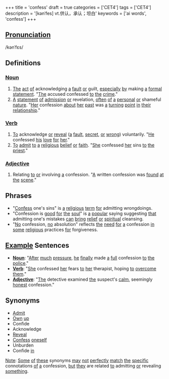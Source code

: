 +++
title = 'confess'
draft = true
categories = ['CET4']
tags = ['CET4']
description = '[kənˈfes] vt.供认，承认；坦白'
keywords = ['ai words', 'confess']
+++

## [Pronunciation](/en/post/pronunciation/)
/kənˈfɛs/

## Definitions
### [Noun](/en/post/noun/)
1. [The](/en/post/the/) [act](/en/post/act/) [of](/en/post/of/) acknowledging [a](/en/post/a/) [fault](/en/post/fault/) [or](/en/post/or/) guilt, [especially](/en/post/especially/) [by](/en/post/by/) making [a](/en/post/a/) [formal](/en/post/formal/) [statement](/en/post/statement/). "[The](/en/post/the/) accused confessed [to](/en/post/to/) [the](/en/post/the/) [crime](/en/post/crime/)."
2. [A](/en/post/a/) [statement](/en/post/statement/) [of](/en/post/of/) [admission](/en/post/admission/) [or](/en/post/or/) revelation, [often](/en/post/often/) [of](/en/post/of/) [a](/en/post/a/) [personal](/en/post/personal/) [or](/en/post/or/) shameful [nature](/en/post/nature/). "[Her](/en/post/her/) confession [about](/en/post/about/) [her](/en/post/her/) [past](/en/post/past/) was [a](/en/post/a/) [turning](/en/post/turning/) [point](/en/post/point/) [in](/en/post/in/) [their](/en/post/their/) [relationship](/en/post/relationship/)."

### [Verb](/en/post/verb/)
1. [To](/en/post/to/) acknowledge [or](/en/post/or/) [reveal](/en/post/reveal/) ([a](/en/post/a/) [fault](/en/post/fault/), [secret](/en/post/secret/), [or](/en/post/or/) [wrong](/en/post/wrong/)) voluntarily. "[He](/en/post/he/) confessed [his](/en/post/his/) [love](/en/post/love/) [for](/en/post/for/) [her](/en/post/her/)."
2. [To](/en/post/to/) [admit](/en/post/admit/) [to](/en/post/to/) [a](/en/post/a/) [religious](/en/post/religious/) [belief](/en/post/belief/) [or](/en/post/or/) [faith](/en/post/faith/). "[She](/en/post/she/) confessed [her](/en/post/her/) sins [to](/en/post/to/) [the](/en/post/the/) [priest](/en/post/priest/)."

### [Adjective](/en/post/adjective/)
1. Relating [to](/en/post/to/) [or](/en/post/or/) involving [a](/en/post/a/) confession. "[A](/en/post/a/) written confession was [found](/en/post/found/) [at](/en/post/at/) [the](/en/post/the/) [scene](/en/post/scene/)."

## Phrases
- "[Confess](/en/post/confess/) one's sins" is [a](/en/post/a/) [religious](/en/post/religious/) [term](/en/post/term/) [for](/en/post/for/) admitting wrongdoings.
- "Confession is [good](/en/post/good/) [for](/en/post/for/) [the](/en/post/the/) [soul](/en/post/soul/)" is [a](/en/post/a/) [popular](/en/post/popular/) saying suggesting [that](/en/post/that/) admitting one's mistakes [can](/en/post/can/) [bring](/en/post/bring/) [relief](/en/post/relief/) [or](/en/post/or/) [spiritual](/en/post/spiritual/) cleansing.
- "[No](/en/post/no/) confession, [no](/en/post/no/) absolution" reflects [the](/en/post/the/) [need](/en/post/need/) [for](/en/post/for/) [a](/en/post/a/) confession [in](/en/post/in/) [some](/en/post/some/) [religious](/en/post/religious/) practices [for](/en/post/for/) forgiveness.

## [Example](/en/post/example/) Sentences
- **[Noun](/en/post/noun/)**: "[After](/en/post/after/) [much](/en/post/much/) [pressure](/en/post/pressure/), [he](/en/post/he/) [finally](/en/post/finally/) made [a](/en/post/a/) [full](/en/post/full/) confession [to](/en/post/to/) [the](/en/post/the/) [police](/en/post/police/)."
- **[Verb](/en/post/verb/)**: "[She](/en/post/she/) confessed [her](/en/post/her/) fears [to](/en/post/to/) [her](/en/post/her/) therapist, hoping [to](/en/post/to/) [overcome](/en/post/overcome/) [them](/en/post/them/)."
- **[Adjective](/en/post/adjective/)**: "[The](/en/post/the/) detective examined [the](/en/post/the/) suspect's [calm](/en/post/calm/), seemingly [honest](/en/post/honest/) confession."

## Synonyms
- [Admit](/en/post/admit/)
- [Own](/en/post/own/) [up](/en/post/up/)
- Confide
- Acknowledge
- [Reveal](/en/post/reveal/)
- [Confess](/en/post/confess/) [oneself](/en/post/oneself/)
- Unburden
- Confide [in](/en/post/in/)

[Note](/en/post/note/): [Some](/en/post/some/) [of](/en/post/of/) [these](/en/post/these/) synonyms [may](/en/post/may/) [not](/en/post/not/) [perfectly](/en/post/perfectly/) [match](/en/post/match/) [the](/en/post/the/) [specific](/en/post/specific/) connotations [of](/en/post/of/) [a](/en/post/a/) confession, [but](/en/post/but/) [they](/en/post/they/) are related [to](/en/post/to/) admitting [or](/en/post/or/) revealing [something](/en/post/something/).
